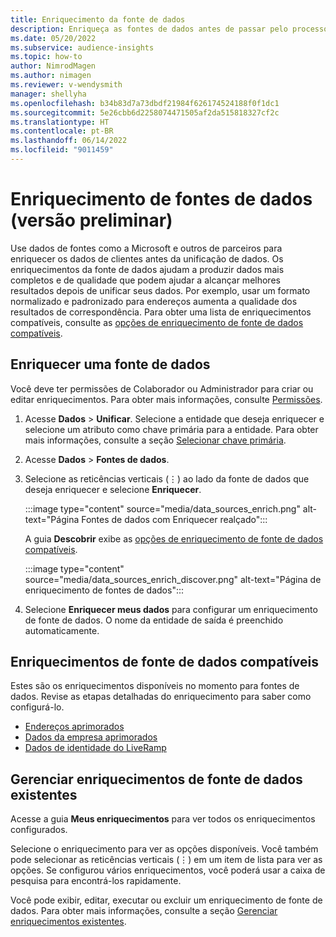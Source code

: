 ```yaml
---
title: Enriquecimento da fonte de dados
description: Enriqueça as fontes de dados antes de passar pelo processo de unificação de dados.
ms.date: 05/20/2022
ms.subservice: audience-insights
ms.topic: how-to
author: NimrodMagen
ms.author: nimagen
ms.reviewer: v-wendysmith
manager: shellyha
ms.openlocfilehash: b34b83d7a73dbdf21984f626174524188f0f1dc1
ms.sourcegitcommit: 5e26cbb6d2258074471505af2da515818327cf2c
ms.translationtype: HT
ms.contentlocale: pt-BR
ms.lasthandoff: 06/14/2022
ms.locfileid: "9011459"
---
```

# <a name="enrichment-for-data-sources-preview"></a>Enriquecimento de fontes de dados (versão preliminar)

Use dados de fontes como a Microsoft e outros de parceiros para enriquecer os dados de clientes antes da unificação de dados. Os enriquecimentos da fonte de dados ajudam a produzir dados mais completos e de qualidade que podem ajudar a alcançar melhores resultados depois de unificar seus dados. Por exemplo, usar um formato normalizado e padronizado para endereços aumenta a qualidade dos resultados de correspondência. Para obter uma lista de enriquecimentos compatíveis, consulte as [opções de enriquecimento de fonte de dados compatíveis](#supported-data-source-enrichments).

## <a name="enrich-a-data-source"></a>Enriquecer uma fonte de dados

Você deve ter permissões de Colaborador ou Administrador para criar ou editar enriquecimentos. Para obter mais informações, consulte [Permissões](permissions.md).  

1. Acesse **Dados** > **Unificar**. Selecione a entidade que deseja enriquecer e selecione um atributo como chave primária para a entidade. Para obter mais informações, consulte a seção [Selecionar chave primária](map-entities.md#select-primary-key-and-semantic-type-for-attributes).

1. Acesse **Dados** > **Fontes de dados**.

1. Selecione as reticências verticais (&vellip;) ao lado da fonte de dados que deseja enriquecer e selecione **Enriquecer**.

   :::image type="content" source="media/data_sources_enrich.png" alt-text="Página Fontes de dados com Enriquecer realçado":::

   A guia **Descobrir** exibe as [opções de enriquecimento de fonte de dados compatíveis](#supported-data-source-enrichments).

   :::image type="content" source="media/data_sources_enrich_discover.png" alt-text="Página de enriquecimento de fontes de dados":::

1. Selecione **Enriquecer meus dados** para configurar um enriquecimento de fonte de dados. O nome da entidade de saída é preenchido automaticamente.

## <a name="supported-data-source-enrichments"></a>Enriquecimentos de fonte de dados compatíveis

Estes são os enriquecimentos disponíveis no momento para fontes de dados. Revise as etapas detalhadas do enriquecimento para saber como configurá-lo.

- [Endereços aprimorados](enrichment-enhanced-addresses.md)
- [Dados da empresa aprimorados](enrichment-enhanced-company-data.md)
- [Dados de identidade do LiveRamp](enrichment-liveramp.md)

## <a name="manage-existing-data-source-enrichments"></a>Gerenciar enriquecimentos de fonte de dados existentes

Acesse a guia **Meus enriquecimentos** para ver todos os enriquecimentos configurados.

Selecione o enriquecimento para ver as opções disponíveis. Você também pode selecionar as reticências verticais (&vellip;) em um item de lista para ver as opções. Se configurou vários enriquecimentos, você poderá usar a caixa de pesquisa para encontrá-los rapidamente.

Você pode exibir, editar, executar ou excluir um enriquecimento de fonte de dados. Para obter mais informações, consulte a seção [Gerenciar enriquecimentos existentes](enrichment-hub.md).
